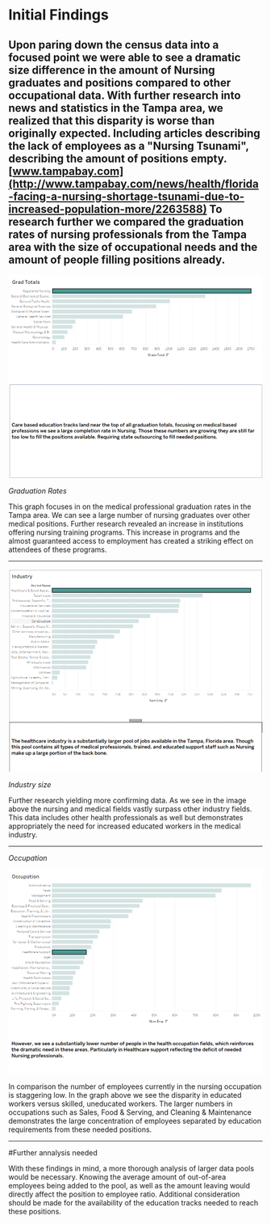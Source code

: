 # Initial Findings

Upon paring down the census data into a focused point we were able to see a dramatic size difference in the amount of Nursing graduates and positions compared to other occupational data. With further research into news and statistics in the Tampa area, we realized that this disparity is worse than originally expected. Including articles describing the lack of employees as a "Nursing Tsunami", describing the amount of positions empty. [www.tampabay.com](http://www.tampabay.com/news/health/florida-facing-a-nursing-shortage-tsunami-due-to-increased-population-more/2263588) To research further we compared the graduation rates of nursing professionals from the Tampa area with the size of occupational needs and the amount of people filling positions already. 
---

![Grads](imgs/GradsInitialFindings.PNG)

*Graduation Rates*

This graph focuses in on the medical professional graduation rates in the Tampa area. We can see a large number of nursing graduates over other medical positions. Further research revealed an increase in institutions offering nursing training programs. This increase in programs and the almost guaranteed access to employment has created a striking effect on attendees of these programs. 

---

![Industry](imgs/IndustyInitialFindings.PNG)

*Industry size*

Further research yielding more confirming data. As we see in the image above the nursing and medical fields vastly surpass other industry fields. This data includes other health professionals as well but demonstrates appropriately the need for increased educated workers in the medical industry. 

---

*Occupation*

![Occupation](imgs/OccupationInitialFindings.PNG)

In comparison the number of employees currently in the nursing occupation is staggering low. In the graph above we see the disparity in educated workers versus skilled, uneducated workers. The larger numbers in occupations such as Sales, Food & Serving, and Cleaning & Maintenance demonstrates the large concentration of employees separated by education requirements from these needed positions. 

---

#Further annalysis needed

With these findings in mind, a more thorough analysis of larger data pools would be necessary. Knowing the average amount of out-of-area employees being added to the pool, as well as the amount leaving would directly affect the position to employee ratio. Additional consideration should be made for the availability of the education tracks needed to reach these positions.
